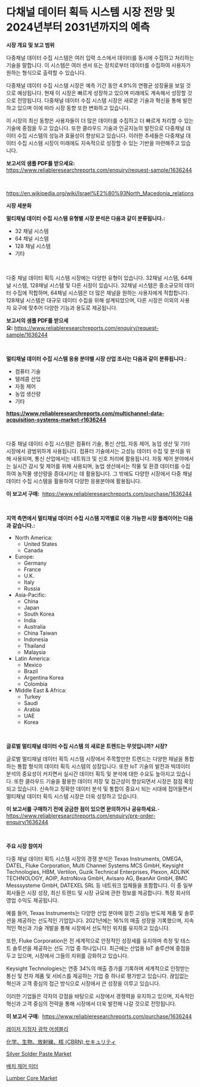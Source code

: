 <p><h1>다채널 데이터 획득 시스템 시장 전망 및 2024년부터 2031년까지의 예측</h1></p><p><strong>시장 개요 및 보고 범위</strong></p>
<p><p>다중채널 데이터 수집 시스템은 여러 입력 소스에서 데이터를 동시에 수집하고 처리하는 기술을 말합니다. 이 시스템은 여러 센서 또는 장치로부터 데이터를 수집하여 사용자가 원하는 형식으로 출력할 수 있습니다.</p><p>다중채널 데이터 수집 시스템 시장은 예측 기간 동안 4.9%의 연평균 성장율을 보일 것으로 예상됩니다. 현재 이 시장은 빠르게 성장하고 있으며 미래에도 계속해서 성장할 것으로 전망됩니다. 다중채널 데이터 수집 시스템 시장은 새로운 기술과 혁신을 통해 발전하고 있으며 이에 따라 시장 동향 또한 변화하고 있습니다.</p><p>이 시장의 최신 동향은 사용자들이 더 많은 데이터를 수집하고 더 빠르게 처리할 수 있는 기술에 중점을 두고 있습니다. 또한 클라우드 기술과 인공지능의 발전으로 다중채널 데이터 수집 시스템의 성능과 효율성이 향상되고 있습니다. 이러한 추세들은 다중채널 데이터 수집 시스템 시장이 미래에도 지속적으로 성장할 수 있는 기반을 마련해주고 있습니다.</p></p>
<p><strong>보고서의 샘플 PDF를 받으세요:</strong> <a href="https://www.reliableresearchreports.com/enquiry/request-sample/1636244">https://www.reliableresearchreports.com/enquiry/request-sample/1636244</a></p>
<p>&nbsp;</p>
<p><a href="https://en.wikipedia.org/wiki/Israel%E2%80%93North_Macedonia_relations">https://en.wikipedia.org/wiki/Israel%E2%80%93North_Macedonia_relations</a></p>
<p><strong>시장 세분화</strong></p>
<p><strong>멀티채널 데이터 수집 시스템 유형별 시장 분석은 다음과 같이 분류됩니다.:</strong></p>
<p><ul><li>32 채널 시스템</li><li>64 채널 시스템</li><li>128 채널 시스템</li><li>기타</li></ul></p>
<p>&nbsp;</p>
<p><p>다중 채널 데이터 획득 시스템 시장에는 다양한 유형이 있습니다. 32채널 시스템, 64채널 시스템, 128채널 시스템 및 다른 시장이 있습니다. 32채널 시스템은 중소규모의 데이터 수집에 적합하며, 64채널 시스템은 더 많은 채널을 원하는 사용자에게 적합합니다. 128채널 시스템은 대규모 데이터 수집을 위해 설계되었으며, 다른 시장은 이외의 사용자 요구에 맞추어 다양한 기능과 용도로 제공됩니다.</p></p>
<p><strong>보고서의 샘플 PDF를 받으세요:</strong>&nbsp;<a href="https://www.reliableresearchreports.com/enquiry/request-sample/1636244">https://www.reliableresearchreports.com/enquiry/request-sample/1636244</a></p>
<p>&nbsp;</p>
<p><strong> 멀티채널 데이터 수집 시스템 응용 분야별 시장 산업 조사는 다음과 같이 분류됩니다.:</strong></p>
<p><ul><li>컴퓨터 기술</li><li>텔레콤 산업</li><li>자동 제어</li><li>농업 생산량</li><li>기타</li></ul></p>
<p><strong><a href="https://www.reliableresearchreports.com/multichannel-data-acquisition-systems-market-r1636244">https://www.reliableresearchreports.com/multichannel-data-acquisition-systems-market-r1636244</a></strong></p>
<p>&nbsp;</p>
<p><p>다중 채널 데이터 수집 시스템은 컴퓨터 기술, 통신 산업, 자동 제어, 농업 생산 및 기타 시장에서 광범위하게 사용됩니다. 컴퓨터 기술에서는 고성능 데이터 수집 및 분석을 위해 사용되며, 통신 산업에서는 네트워크 및 신호 처리에 활용됩니다. 자동 제어 분야에서는 실시간 감시 및 제어를 위해 사용되며, 농업 생산에서는 작물 및 환경 데이터를 수집하여 농작물 생산량을 증대시키는 데 활용됩니다. 그 밖에도 다양한 시장에서 다중 채널 데이터 수집 시스템을 활용하여 다양한 응용분야에 활용됩니다.</p></p>
<p><strong>이 보고서 구매:</strong>&nbsp; <a href="https://www.reliableresearchreports.com/purchase/1636244">https://www.reliableresearchreports.com/purchase/1636244</a></p>
<p>&nbsp;</p>
<p><strong>지역 측면에서 멀티채널 데이터 수집 시스템 지역별로 이용 가능한 시장 플레이어는 다음과 같습니다.:</strong></p>
<p><ul>
    <li>
        North America:
        <ul>
            <li>United States</li>
            <li>Canada</li>
        </ul>
    </li>
    <li>
        Europe:
        <ul>
            <li>Germany</li>
            <li>France</li>
            <li>U.K.</li>
            <li>Italy</li>
            <li>Russia</li>
        </ul>
    </li>
    <li>
        Asia-Pacific:
        <ul>
            <li>China</li>
            <li>Japan</li>
            <li>South Korea</li>
            <li>India</li>
            <li>Australia</li>
            <li>China Taiwan</li>
            <li>Indonesia</li>
            <li>Thailand</li>
            <li>Malaysia</li>
        </ul>
    </li>
    <li>
        Latin America:
        <ul>
            <li>Mexico</li>
            <li>Brazil</li>
            <li>Argentina Korea</li>
            <li>Colombia</li>
        </ul>
    </li>
    <li>
        Middle East & Africa:
        <ul>
            <li>Turkey</li>
            <li>Saudi</li>
            <li>Arabia</li>
            <li>UAE</li>
            <li>Korea</li>
        </ul>
    </li>
    </ul></p>
<p>&nbsp;</p>
<p><strong>글로벌 멀티채널 데이터 수집 시스템 의 새로운 트렌드는 무엇입니까? 시장?</strong></p>
<p><p>글로벌 멀티채널 데이터 획득 시스템 시장에서 주목할만한 트렌드는 다양한 채널을 통합하는 통합 형식의 데이터 획득 시스템의 성장입니다. 또한 IoT 기술의 발전과 빅데이터 분석의 중요성이 커지면서 실시간 데이터 획득 및 분석에 대한 수요도 높아지고 있습니다. 또한 클라우드 기술을 활용한 데이터 저장 및 접근성이 향상되면서 시장은 점점 확장되고 있습니다. 신속하고 정확한 데이터 분석 및 통합이 중요시 되는 시대에 접어들면서 멀티채널 데이터 획득 시스템 시장은 더욱 성장하고 있습니다.</p></p>
<p><strong>이 보고서를 구매하기 전에 궁금한 점이 있으면 문의하거나 공유하세요.</strong>- <a href="https://www.reliableresearchreports.com/enquiry/pre-order-enquiry/1636244">https://www.reliableresearchreports.com/enquiry/pre-order-enquiry/1636244</a></p>
<p>&nbsp;</p>
<p><strong>주요 시장 참여자</strong></p>
<p><p>다중 채널 데이터 획득 시스템 시장의 경쟁 분석은 Texas Instruments, OMEGA, DATEL, Fluke Corporation, Multi Channel Systems MCS GmbH, Keysight Technologies, HBM, Vertilon, Guzik Technical Enterprises, Plexon, ADLINK TECHNOLOGY, AOIP, AstroNova GmbH, Avisaro AG, BeanAir GmbH, BMC Messsysteme GmbH, DATEXEL SRL 등 네트워크 업체들을 포함합니다. 이 중 일부 회사들은 시장 성장, 최신 트렌드 및 시장 규모에 관한 정보를 제공합니다. 특정 회사의 영업 수익도 제공됩니다.</p><p>예를 들어, Texas Instruments는 다양한 산업 분야에 걸친 고성능 반도체 제품 및 솔루션을 제공하는 선도적인 기업입니다. 2021년에는 16%의 매출 성장을 기록했으며, 지속적인 혁신과 기술 개발을 통해 시장에서 선도적인 위치를 유지하고 있습니다.</p><p>또한, Fluke Corporation은 전 세계적으로 안정적인 성장세를 유지하며 측정 및 테스트 솔루션을 제공하는 선도 기업 중 하나입니다. 최근에는 산업용 IoT 솔루션에 중점을 두고 있으며, 시장에서 그들의 지위를 강화하고 있습니다.</p><p>Keysight Technologies는 연중 34%의 매출 증가를 기록하며 세계적으로 인정받는 통신 및 전자 제품 및 서비스를 제공하는 기업 중 하나로 평가받고 있습니다. 끊임없는 혁신과 고객 중심의 접근 방식으로 시장에서 큰 성장을 이루고 있습니다.</p><p>이러한 기업들은 각자의 강점을 바탕으로 시장에서 경쟁력을 유지하고 있으며, 지속적인 혁신과 고객 중심의 전략을 통해 시장에서 더욱 발전해 나갈 것으로 전망됩니다.</p></p>
<p><strong>이 보고서 구매:</strong>&nbsp;&nbsp;<a href="https://www.reliableresearchreports.com/purchase/1636244">https://www.reliableresearchreports.com/purchase/1636244</a></p>
<p><p><a href="https://github.com/JackieFauhey9089475/Market-Research-Report-List-2/blob/main/4323643139895.md">레이저 지정자 광학 어셈블리</a></p><p><a href="https://github.com/CloydAbbott2023/Market-Research-Report-List-2/blob/main/1334108134624.md">化学、生物、放射線、核 (CBRN) セキュリティ</a></p><p><a href="https://github.com/luckyshygirl/Market-Research-Report-List-5/blob/main/silver-solder-paste-market.md">Silver Solder Paste Market</a></p><p><a href="https://medium.com/@veronicafigeroa8/%EC%9D%BC%EA%B4%84-%EC%A0%9C%EC%96%B4-%EB%AF%B8%ED%84%B0-%EC%8B%9C%EC%9E%A5-%EA%B7%9C%EB%AA%A8-%EC%A0%90%EC%9C%A0%EC%9C%A8-%EB%B0%8F-%ED%8A%B8%EB%A0%8C%EB%93%9C-%EB%B6%84%EC%84%9D-%EB%B3%B4%EA%B3%A0%EC%84%9C-%EC%A0%9C%ED%92%88%EB%B3%84-%EB%94%94%EC%A7%80%ED%84%B8-%EA%B8%B0%EA%B3%84%EC%8B%9D-%EB%B0%8F-%EC%84%B8%EA%B7%B8%EB%A8%BC%ED%8A%B8-%EC%98%88%EC%B8%A1-2024-2031-0eb2fbedc974">배치 제어 미터</a></p><p><a href="https://github.com/markusgodoy/Market-Research-Report-List-3/blob/main/lumber-core-market.md">Lumber Core Market</a></p></p>